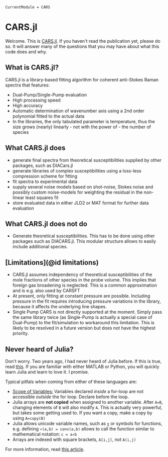 ```@meta
CurrentModule = CARS
```

# CARS.jl
Welcome. This is [CARS.jl](https://git.rwth-aachen.de/tuda_rsm/cross-sections/cars/jcars/cars.jl).
If you haven't read the publication yet, please do so. It will answer many of the questions that you may have about what this code does and why.

## What is CARS.jl?
CARS.jl is a library-based fitting algorithm for coherent anti-Stokes Raman spectra that features:
- Dual-Pump/Single-Pump evaluation
- High processing speed
- High accuracy
- Automatic determination of wavenumber axis using a 2nd order polynomial fitted to the actual data
- In the libraries, the only tabulated parameter is temperature, thus the size grows (nearly) linearly - not with the power of - the number of species


## What CARS.jl does
- generate final spectra from theoretical susceptibilities supplied by other packages, such as DIACars.jl
- generate libraries of complex susceptibilities using a loss-less compression scheme for fitting
- fit spectra to experimental data
- supply several noise models based on shot-noise, Stokes noise and possibly custom noise-models for weighting the residual in the non-linear least squares fit
- store evaluated data in either JLD2 or MAT format for further data evaluation

## What CARS.jl does not do
- Generate theoretical susceptibilities. This has to be done using other packages such as DIACARS.jl. This modular structure allows to easily include additional species.

## [Limitations](@id limitations)
- CARS.jl assumes independency of theoretical susceptibilities of the mole fractions of other species in the probe volume. This implies that foreign gas broadening is neglected. This is a common approximation and is e.g. also used by CARSFT
- At present, only fitting at constant pressure are possible. Including pressure in the fit requires introducing pressure variations in the library, because it affects the underlying line shapes.
- Single Pump CARS is not directly supported at the moment. Simply pass the same library twice (as Single-Pump is actually a special case of Dual-Pump) to the fit/simulation to workaround this limitation. This is likely to be resolved in a future version but does not have the highest priority.

## Never heard of Julia?
Don't worry. Two years ago, I had never heard of Julia before. If this is true, read [this](https://docs.julialang.org/en/v1/manual/getting-started/). If you are familiar with either MATLAB or Python, you will quickly learn Julia and learn to love it. I promise.

Typical pitfals when coming from either of these languages are:
- [Scope of Variables:](https://docs.julialang.org/en/v1/manual/variables-and-scoping/) Variables declared *inside* a for-loop are not accessible *outside* the for loop. Declare before the loop.
- Julia arrays are **not copied** when assigned to another variable. After `A=B`, changing elements of `B` will also modify `A`. This is actually very powerful, but takes some getting used to. If you want a copy, make a copy by using `A=copy(B)`
- Julia allows unicode variable names, such as `χ` or symbols for functions, e.g. defining `∗(a,b) = conv(a,b)` allows to call the function similar to mathematical notation: `c = a∗b`
- Arrays are indexed with square brackets, `A[i,j]`, not `A(i,j)`

For more information, read [this article](https://docs.julialang.org/en/v1/manual/noteworthy-differences/).
